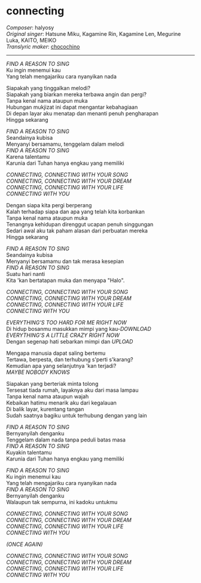 # connecting 
_Composer_: halyosy  
_Original singer_: Hatsune Miku, Kagamine Rin, Kagamine Len, Megurine Luka, KAITO, MEIKO  
_Translyric maker_: [chocochino](http://soundcloud.com/chocochino)  

---

_FIND A REASON TO SING_  
Ku ingin menemui kau  
Yang telah mengajariku cara nyanyikan nada  

Siapakah yang tinggalkan melodi?  
Siapakah yang biarkan mereka terbawa angin dan pergi?  
Tanpa kenal nama ataupun muka  
Hubungan mukjizat ini dapat mengantar kebahagiaan  
Di depan layar aku menatap dan menanti penuh pengharapan  
Hingga sekarang  

_FIND A REASON TO SING_  
Seandainya kubisa  
Menyanyi bersamamu, tenggelam dalam melodi  
_FIND A REASON TO SING_  
Karena talentamu  
Karunia dari Tuhan hanya engkau yang memiliki  

_CONNECTING, CONNECTING WITH YOUR SONG_  
_CONNECTING, CONNECTING WITH YOUR DREAM_  
_CONNECTING, CONNECTING WITH YOUR LIFE_  
_CONNECTING WITH YOU_  

Dengan siapa kita pergi berperang  
Kalah terhadap siapa dan apa yang telah kita korbankan  
Tanpa kenal nama ataupun muka  
Tenangnya kehidupan direnggut ucapan penuh singgungan  
Sedari awal aku tak paham alasan dari perbuatan mereka  
Hingga sekarang  

_FIND A REASON TO SING_  
Seandainya kubisa  
Menyanyi bersamamu dan tak merasa kesepian  
_FIND A REASON TO SING_  
Suatu hari nanti  
Kita 'kan bertatapan muka dan menyapa "Halo".  

_CONNECTING, CONNECTING WITH YOUR SONG_  
_CONNECTING, CONNECTING WITH YOUR DREAM_  
_CONNECTING, CONNECTING WITH YOUR LIFE_  
_CONNECTING WITH YOU_  

_EVERYTHING'S TOO HARD FOR ME RIGHT NOW_  
Di hidup bosanmu masukkan mimpi yang kau-_DOWNLOAD_  
_EVERYTHING'S A LITTLE CRAZY RIGHT NOW_  
Dengan segenap hati sebarkan mimpi dan _UPLOAD_  

Mengapa manusia dapat saling bertemu  
Tertawa, berpesta, dan terhubung s'perti s'karang?  
Kemudian apa yang selanjutnya 'kan terjadi?  
_MAYBE NOBODY KNOWS_  

Siapakan yang berteriak minta tolong  
Tersesat tiada rumah, layaknya aku dari masa lampau  
Tanpa kenal nama ataupun wajah  
Kebaikan hatimu menarik aku dari kegalauan  
Di balik layar, kurentang tangan  
Sudah saatnya bagiku untuk terhubung dengan yang lain  

_FIND A REASON TO SING_  
Bernyanyilah denganku  
Tenggelam dalam nada tanpa peduli batas masa  
_FIND A REASON TO SING_  
Kuyakin talentamu  
Karunia dari Tuhan hanya engkau yang memiliki  

_FIND A REASON TO SING_  
Ku ingin menemui kau  
Yang telah mengajariku cara nyanyikan nada  
_FIND A REASON TO SING_  
Bernyanyilah denganku  
Walaupun tak sempurna, ini kadoku untukmu  

_CONNECTING, CONNECTING WITH YOUR SONG_  
_CONNECTING, CONNECTING WITH YOUR DREAM_  
_CONNECTING, CONNECTING WITH YOUR LIFE_  
_CONNECTING WITH YOU_  

_(ONCE AGAIN)_  

_CONNECTING, CONNECTING WITH YOUR SONG_  
_CONNECTING, CONNECTING WITH YOUR DREAM_  
_CONNECTING, CONNECTING WITH YOUR LIFE_  
_CONNECTING WITH YOU_  